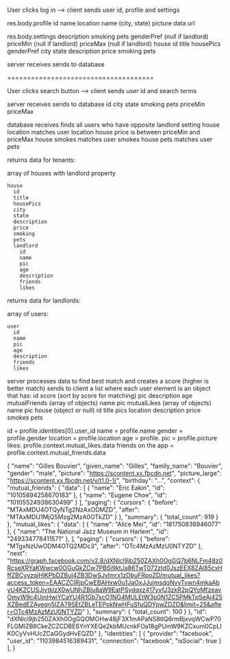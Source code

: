 User clicks log in -->
client sends user id, profile and settings

  res.body.profile
    id
    name
    location
      name (city, state)
    picture
      data
        url


  res.body.settings
    description
    smoking
    pets
    genderPref (null if landlord)
    priceMin (null if landlord)
    priceMax (null if landlord)
    house
      id
      title
      housePics
      genderPref
      city
      state
      description
      price
      smoking
      pets

server receives
  sends to database


=====================================


User clicks search button -->
client sends user id and search terms

server receives
  sends to database
    id
    city
    state
    smoking
    pets
    priceMin
    priceMax

database receives
  finds all users who
    have opposite landlord setting
    house location matches user location
    house price is between priceMin and priceMax
    house smokes matches user smokes
    house pets matches user pets

  returns data for tenants:

  array of houses with landlord property

    house
      id
      title
      housePics
      city
      state
      description
      price
      smoking
      pets
      landlord
        id
        name
        pic
        age
        description
        friends
        likes

  returns data for landlords:

  array of users:

    user
      id
      name
      pic
      age
      description
      friends
      likes

server processes data to find best match and creates a score (higher is better match)
  sends to client a list where each user element is an object that has:
    id
    score (sort by score for matching)
    pic
    description
    age
    mutualFriends (array of objects)
      name
      pic
    mutualLikes (array of objects)
      name
      pic
    house (object or null)
      id
      title
      pics
      location
      description
      price
      smokes
      pets

id = profile.identities[0].user_id
name = profile.name
gender = profile.gender
location = profile.location
age = profile.
pic = profile.picture
likes: profile.context.mutual_likes.data
friends on the app = profile.context.mutual_friends.data

{
  "name": "Gilles Bouvier",
  "given_name": "Gilles",
  "family_name": "Bouvier",
  "gender": "male",
  "picture": "https://scontent.xx.fbcdn.net",
  "picture_large": "https://scontent.xx.fbcdn.net/v/t1.0-1/",
  "birthday": "...",
  "context": {
    "mutual_friends": {
      "data": [
        {
          "name": "Eric Eakin",
          "id": "10105894258670183"
        },
        {
          "name": "Eugene Choe",
          "id": "10105524938630499"
        }
      ],
      "paging": {
        "cursors": {
          "before": "MTAxMDU4OTQyNTg2NzAxODMZD",
          "after": "MTAxMDU1MjQ5Mzg2MzA0OTkZD"
        }
      },
      "summary": {
        "total_count": 919
      }
    },
    "mutual_likes": {
      "data": [
        {
          "name": "Alice Mei",
          "id": "181750838946077"
        },
        {
          "name": "The National Jazz Museum in Harlem",
          "id": "249334778411571"
        },
      ],
      "paging": {
        "cursors": {
          "before": "MTgxNzUwODM4OTQ2MDc3",
          "after": "OTc4MzAzMzU0NTYZD"
        },
        "next": "https://graph.facebook.com/v2.8/dXNlcl9jb250ZAXh0OgGQ7b6NLFm48z0RcseXRYaKWwcw0OGuGkZCw7PBSj9ktJa86TwT072zId0JszEEX8ZAl85cxHffZBCyyzqiHlKPbDZBul4ZB3DwSJvlmrx1zDbuFRpoZD/mutual_likes?access_token=EAACZCIRjpCwEBAHxw0u1JaOxJJuimsdqNvyTvwn4mkaAbyU4KZCUSJivtklzX0wUNhZBIu8aW9EatPSydqxz417yvfJ3zkR2pQYoMfzeavOmvW9c4UjnHwiYCaYU4R1Gb7scO1NG4MULEtW3p0N1ZC5PMkTpSeAj425XZBedEZAyeqn5IZA79SEtZBLeTEPokNwHFuSfuQDYpwZDZD&limit=25&after=OTc4MzAzMzU0NTYZD"
      },
      "summary": {
        "total_count": 100
      }
    },
    "id": "dXNlcl9jb250ZAXh0OgGQOMOHw48jF3X1mAPaNS8tlQ6rmBjxvqWCwP70FLGMIZB8CkeZCZCDBESYnYXEQe2kbMUcnkFOa18gPUmW9KZCxum0CpLIK0CyVvHUcZCaGGydHvEQZD"
  },
  "identities": [
    {
      "provider": "facebook",
      "user_id": "1103984516389431",
      "connection": "facebook",
      "isSocial": true
    }
  ],
}